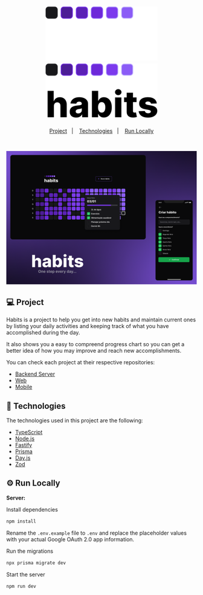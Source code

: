  <h1 align="center">
    <img alt="Habits" src="./.github/logoLight.svg#gh-dark-mode-only" />
    <img alt="Habits" src="./.github/logoDark.svg#gh-light-mode-only" />
</h1>

<p align="center">
  <a href="#-project">Project</a>&nbsp;&nbsp;&nbsp;|&nbsp;&nbsp;&nbsp;
  <a href="#-technologies">Technologies</a>&nbsp;&nbsp;&nbsp;|&nbsp;&nbsp;&nbsp;
  <a href="#-run-locally">Run Locally</a>
</p>

<br>

<p align="center">
  <img src="./.github/Preview.png">
</p>

## 💻 Project

Habits is a project to help you get into new habits and maintain current ones by listing your daily activities and keeping track of what you have accomplished during the day.

It also shows you a easy to compreend progress chart so you can get a better idea of how you may improve and reach new accomplishments.

You can check each project at their respective repositories:

- [Backend Server](https://github.com/nbc7/nlw-habits-server)
- [Web](https://github.com/nbc7/nlw-habits-web)
- [Mobile](https://github.com/nbc7/nlw-habits-mobile)

## 🚀 Technologies

The technologies used in this project are the following:

- [TypeScript](https://www.typescriptlang.org/)
- [Node.js](https://nodejs.org/en/)
- [Fastify](https://www.fastify.io/)
- [Prisma](https://www.prisma.io/)
- [Day.js](https://day.js.org/)
- [Zod](https://zod.dev/)

## ⚙ Run Locally

**Server:**

Install dependencies

```bash
npm install
```

Rename the `.env.example` file to `.env` and replace the placeholder values with your actual Google OAuth 2.0 app information.

Run the migrations

```bash
npx prisma migrate dev
```

Start the server

```bash
npm run dev
```
